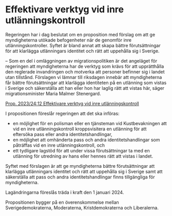 # Effektivare verktyg vid inre utlänningskontroll

Regeringen har i dag beslutat om en proposition med förslag om att ge myndigheterna utökade befogenheter när de genomför inre utlänningskontroller. Syftet är bland annat att skapa bättre förutsättningar för att klarlägga utlänningars identitet och rätt att uppehålla sig i Sverige.

– Som en del i omläggningen av migrationspolitiken är det angeläget för regeringen att myndigheterna har de verktyg som krävs för att upprätthålla den reglerade invandringen och motverka att personer befinner sig i landet utan tillstånd. Förslagen vi lämnar till riksdagen innebär att myndigheterna får bättre förutsättningar att klarlägga identiteten på en utlänning som vistas i Sverige och säkerställa att han eller hon har laglig rätt att vistas här, säger migrationsminister Maria Malmer Stenergard.

[Prop. 2023/24:12 Effektivare verktyg vid inre utlänningskontroll](/rattsliga-dokument/proposition/2023/09/prop.-20232412 "Prop. 2023/24:12")

I propositionen föreslår regeringen att det ska införas:

* en möjlighet för en polisman eller en tjänsteman vid Kustbevakningen att vid en inre utlänningskontroll kroppsvisitera en utlänning för att eftersöka pass eller andra identitetshandlingar,
* en möjlighet att omhänderta pass och andra identitetshandlingar som påträffas vid en inre utlänningskontroll, och
* ett tydligare lagstöd för att under vissa förutsättningar ta med en utlänning för utredning av hans eller hennes rätt att vistas i landet.

Syftet med förslagen är att ge myndigheterna bättre förutsättningar att klarlägga utlänningars identitet och rätt att uppehålla sig i Sverige samt att säkerställa att pass och andra identitetshandlingar finns tillgängliga för myndigheterna.

Lagändringarna föreslås träda i kraft den 1 januari 2024.

Propositionen bygger på en överenskommelse mellan Sverigedemokraterna, Moderaterna, Kristdemokraterna och Liberalerna.
